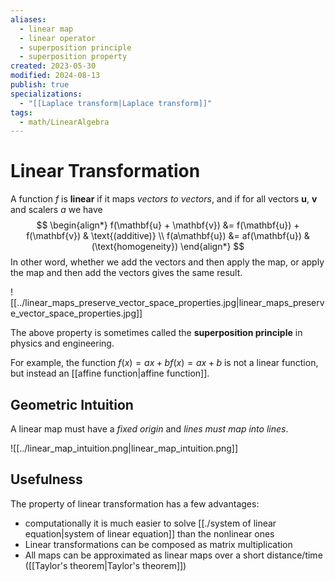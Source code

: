 ```yaml
---
aliases:
  - linear map
  - linear operator
  - superposition principle
  - superposition property
created: 2023-05-30
modified: 2024-08-13
publish: true
specializations:
  - "[[Laplace transform|Laplace transform]]"
tags:
  - math/LinearAlgebra
---
```


# Linear Transformation
A function $f$ is **linear** if it maps _vectors to vectors_, and if for all vectors $\mathbf{u}$, $\mathbf{v}$ and scalers $a$ we have
$$
\begin{align*}
     f(\mathbf{u} + \mathbf{v}) &= f(\mathbf{u}) + f(\mathbf{v}) & \text{(additive)} \\
     f(a\mathbf{u}) &= af(\mathbf{u}) & (\text{homogeneity})
\end{align*}
$$
In other word, whether we add the vectors and then apply the map, or apply the map and then add the vectors gives the same result.

![[../linear_maps_preserve_vector_space_properties.jpg|linear_maps_preserve_vector_space_properties.jpg]]

The above property is sometimes called the **superposition principle** in physics and engineering.

For example, the function $f(x)=ax+bf(x)=ax+b$ is not a linear function, but instead an [[affine function|affine function]].

## Geometric Intuition
A linear map must have a _fixed origin_ and _lines must map into lines_.

![[../linear_map_intuition.png|linear_map_intuition.png]]

## Usefulness
The property of linear transformation has a few advantages:
- computationally it is much easier to solve [[./system of linear equation|system of linear equation]] than the nonlinear ones
- Linear transformations can be composed as matrix multiplication
- All maps can be approximated as linear maps over a short distance/time ([[Taylor's theorem|Taylor's theorem]])